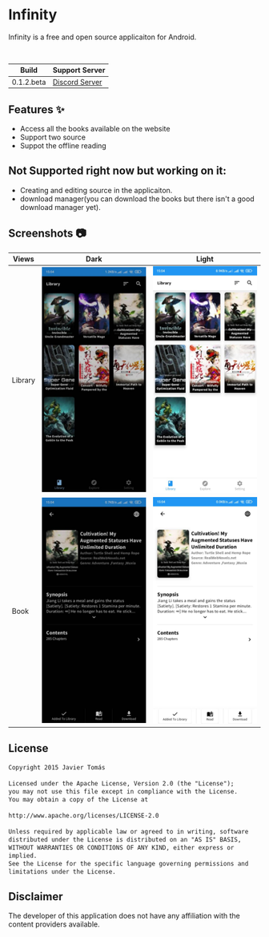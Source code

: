 # Infinity

Infinity is a free and open source applicaiton for Android.

<br>

| Build | Support Server |
|-------|---------|
| 0.1.2.beta | [Discord Server](https://discord.gg/HBU6zD8c5v) |

## Features :sparkles:

- Access all the books available on the website
- Support two source
- Suppot the offline reading


## Not Supported right now but working on it:

- Creating and editing source in the applicaiton.
- download manager(you can download the books but there isn't a good download manager yet).




## Screenshots :camera:

| Views    | Dark                                                       | Light                                                        |
| -------- | ---------------------------------------------------------- | ------------------------------------------------------------ |
| Library  | ![library_view_dark](screenshots/library-dark.jpeg)         | ![library_view_light](/screenshots/library-light.jpeg)         |
| Book     | ![book_view_dark](screenshots/detail-dark.jpeg)               | ![book_view_light](screenshots/detail-light.jpeg)               |

## License

    Copyright 2015 Javier Tomás

    Licensed under the Apache License, Version 2.0 (the "License");
    you may not use this file except in compliance with the License.
    You may obtain a copy of the License at

    http://www.apache.org/licenses/LICENSE-2.0

    Unless required by applicable law or agreed to in writing, software
    distributed under the License is distributed on an "AS IS" BASIS,
    WITHOUT WARRANTIES OR CONDITIONS OF ANY KIND, either express or implied.
    See the License for the specific language governing permissions and
    limitations under the License.

## Disclaimer

The developer of this application does not have any affiliation with the content providers available.
